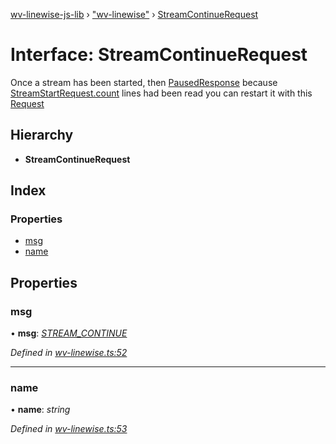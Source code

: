 [wv-linewise-js-lib](../README.md) › ["wv-linewise"](../modules/_wv_linewise_.md) › [StreamContinueRequest](_wv_linewise_.streamcontinuerequest.md)

# Interface: StreamContinueRequest

Once a stream has been started, then [PausedResponse](_wv_linewise_.pausedresponse.md) because
[StreamStartRequest.count](_wv_linewise_.streamstartrequest.md#count) lines had been read you can restart it with
this [Request](../modules/_wv_linewise_.md#request)

## Hierarchy

* **StreamContinueRequest**

## Index

### Properties

* [msg](_wv_linewise_.streamcontinuerequest.md#msg)
* [name](_wv_linewise_.streamcontinuerequest.md#name)

## Properties

###  msg

• **msg**: *[STREAM_CONTINUE](../enums/_wv_linewise_.request_type.md#stream_continue)*

*Defined in [wv-linewise.ts:52](https://github.com/forbesmyester/wv-linewise/blob/65da995/js-lib/src/wv-linewise.ts#L52)*

___

###  name

• **name**: *string*

*Defined in [wv-linewise.ts:53](https://github.com/forbesmyester/wv-linewise/blob/65da995/js-lib/src/wv-linewise.ts#L53)*
